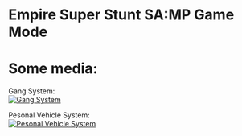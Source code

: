 # Empire Super Stunt SA:MP Game Mode

# Some media:

Gang System:<br>
[![Gang System](https://img.youtube.com/vi/lJXItGrLR50/0.jpg)](https://www.youtube.com/watch?v=lJXItGrLR50)

Pesonal Vehicle System:<br>
[![Pesonal Vehicle System](https://img.youtube.com/vi/fGjpWDcP5no/0.jpg)](https://www.youtube.com/watch?v=fGjpWDcP5no)
